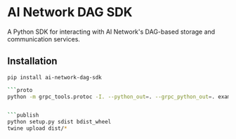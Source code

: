 # AI Network DAG SDK

A Python SDK for interacting with AI Network's DAG-based storage and communication services.

## Installation

```bash
pip install ai-network-dag-sdk

```proto
python -m grpc_tools.protoc -I. --python_out=. --grpc_python_out=. example.proto


```publish
python setup.py sdist bdist_wheel
twine upload dist/*